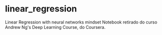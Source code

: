 # linear_regression
Linear Regression with neural networks mindset
Notebook retirado do curso Andrew Ng's Deep Learning Course, do Coursera. 
